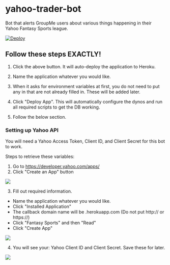 # yahoo-trader-bot
Bot that alerts GroupMe users about various things happening in their Yahoo Fantasy Sports league.

[![Deploy](https://www.herokucdn.com/deploy/button.svg)](https://heroku.com/deploy)

## Follow these steps EXACTLY!
1. Click the above button.  It will auto-deploy the application to Heroku.
2. Name the application whatever you would like.
3. When it asks for environment variables at first, you do not need to put any in that are not already filled in.  These will be added later.
4. Click "Deploy App".  This will automatically configure the dynos and run all required scripts to get the DB working.

5. Follow the below section.

### Setting up Yahoo API
You will need a Yahoo Access Token, Client ID, and Client Secret for this bot to work.

Steps to retrieve these variables:

1. Go to https://developer.yahoo.com/apps/
2. Click "Create an App" button

![](https://imgur.com/VDgZ1Ze.png)

3. Fill out required information.
  * Name the application whatever you would like.
  * Click "Installed Application"
  * The callback domain name will be <HEROKU APP NAME>.herokuapp.com (Do not put http:// or https://)
  * Click "Fantasy Sports" and then "Read"
  * Click "Create App"
  
![](https://imgur.com/VqctUfM.png)

4. You will see your: Yahoo Client ID and Client Secret.  Save these for later.

![](https://imgur.com/NbUwOmD.png)

